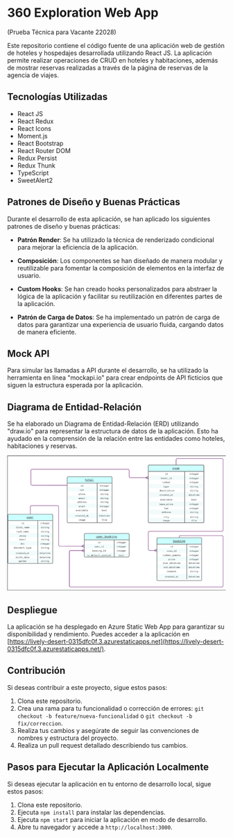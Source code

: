 # 360 Exploration Web App

(Prueba Técnica para Vacante 22028)

Este repositorio contiene el código fuente de una aplicación web de gestión de hoteles y hospedajes desarrollada utilizando React JS. La aplicación permite realizar operaciones de CRUD en hoteles y habitaciones, además de mostrar reservas realizadas a través de la página de reservas de la agencia de viajes.

## Tecnologías Utilizadas

- React JS
- React Redux
- React Icons
- Moment.js
- React Bootstrap
- React Router DOM
- Redux Persist
- Redux Thunk
- TypeScript
- SweetAlert2

## Patrones de Diseño y Buenas Prácticas

Durante el desarrollo de esta aplicación, se han aplicado los siguientes patrones de diseño y buenas prácticas:

- **Patrón Render**: Se ha utilizado la técnica de renderizado condicional para mejorar la eficiencia de la aplicación.

- **Composición**: Los componentes se han diseñado de manera modular y reutilizable para fomentar la composición de elementos en la interfaz de usuario.

- **Custom Hooks**: Se han creado hooks personalizados para abstraer la lógica de la aplicación y facilitar su reutilización en diferentes partes de la aplicación.

- **Patrón de Carga de Datos**: Se ha implementado un patrón de carga de datos para garantizar una experiencia de usuario fluida, cargando datos de manera eficiente.

## Mock API

Para simular las llamadas a API durante el desarrollo, se ha utilizado la herramienta en línea "mockapi.io" para crear endpoints de API ficticios que siguen la estructura esperada por la aplicación.

## Diagrama de Entidad-Relación

Se ha elaborado un Diagrama de Entidad-Relación (ERD) utilizando "draw.io" para representar la estructura de datos de la aplicación. Esto ha ayudado en la comprensión de la relación entre las entidades como hoteles, habitaciones y reservas.

![Diagrama de flujo](./src/images/ERD.png)

## Despliegue

La aplicación se ha desplegado en Azure Static Web App para garantizar su disponibilidad y rendimiento. Puedes acceder a la aplicación en [https://lively-desert-0315dfc0f.3.azurestaticapps.net](https://lively-desert-0315dfc0f.3.azurestaticapps.net/).

## Contribución

Si deseas contribuir a este proyecto, sigue estos pasos:

1. Clona este repositorio.
2. Crea una rama para tu funcionalidad o corrección de errores: `git checkout -b feature/nueva-funcionalidad` o `git checkout -b fix/correccion`.
3. Realiza tus cambios y asegúrate de seguir las convenciones de nombres y estructura del proyecto.
4. Realiza un pull request detallado describiendo tus cambios.

## Pasos para Ejecutar la Aplicación Localmente

Si deseas ejecutar la aplicación en tu entorno de desarrollo local, sigue estos pasos:

1. Clona este repositorio.
2. Ejecuta `npm install` para instalar las dependencias.
3. Ejecuta `npm start` para iniciar la aplicación en modo de desarrollo.
4. Abre tu navegador y accede a `http://localhost:3000`.
